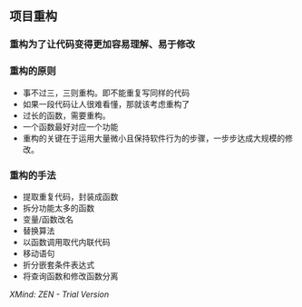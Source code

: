 ## 项目重构

### 重构为了让代码变得更加容易理解、易于修改

### 重构的原则

- 事不过三，三则重构。即不能重复写同样的代码
- 如果一段代码让人很难看懂，那就该考虑重构了
- 过长的函数，需要重构。
- 一个函数最好对应一个功能
- 重构的关键在于运用大量微小且保持软件行为的步骤，一步步达成大规模的修改。

### 重构的手法

- 提取重复代码，封装成函数
- 拆分功能太多的函数
- 变量/函数改名
- 替换算法
- 以函数调用取代内联代码
- 移动语句
- 折分嵌套条件表达式
- 将查询函数和修改函数分离

*XMind: ZEN - Trial Version*